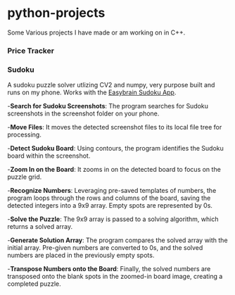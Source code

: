 # python-projects
Some Various projects I have made or am working on in C++.

### Price Tracker


### Sudoku
A sudoku puzzle solver utlizing CV2 and numpy, very purpose built and runs on my phone. Works with the [Easybrain Sudoku App](https://play.google.com/store/apps/details?id=com.easybrain.sudoku.android&hl=en_US&gl=US&pli=1).

-**Search for Sudoku Screenshots**: The program searches for Sudoku screenshots in the screenshot folder on your phone.

-**Move Files**: It moves the detected screenshot files to its local file tree for processing.

-**Detect Sudoku Board**: Using contours, the program identifies the Sudoku board within the screenshot.

-**Zoom In on the Board**: It zooms in on the detected board to focus on the puzzle grid.

-**Recognize Numbers**: Leveraging pre-saved templates of numbers, the program loops through the rows and columns of the board, saving the detected integers into a 9x9 array. Empty spots are represented by 0s.

-**Solve the Puzzle**: The 9x9 array is passed to a solving algorithm, which returns a solved array.

-**Generate Solution Array**: The program compares the solved array with the initial array. Pre-given numbers are converted to 0s, and the solved numbers are placed in the previously empty spots.

-**Transpose Numbers onto the Board**: Finally, the solved numbers are transposed onto the blank spots in the zoomed-in board image, creating a completed puzzle.
